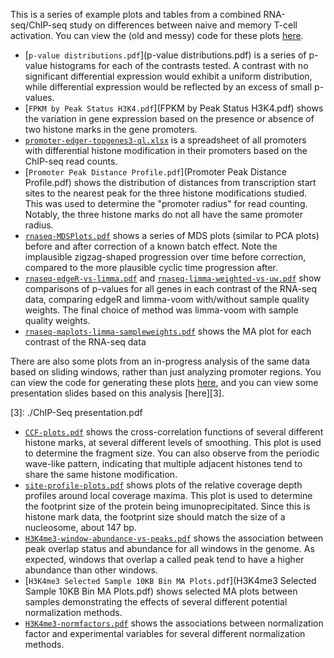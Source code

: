 This is a series of example plots and tables from a combined
RNA-seq/ChIP-seq study on differences between naive and memory T-cell
activation. You can view the (old and messy) code for these plots
[here][1].

[1]: https://github.com/DarwinAwardWinner/cd4-histone-paper-code

- [`p-value distributions.pdf`](p-value distributions.pdf) is a series
  of p-value histograms for each of the contrasts tested. A contrast
  with no significant differential expression would exhibit a uniform
  distribution, while differential expression would be reflected by an
  excess of small p-values.
- [`FPKM by Peak Status H3K4.pdf`](FPKM by Peak Status H3K4.pdf) shows
  the variation in gene expression based on the presence or absence of
  two histone marks in the gene promoters.
- [`promoter-edger-topgenes3-ql.xlsx`](promoter-edger-topgenes3-ql.xlsx)
  is a spreadsheet of all promoters with differential histone
  modification in their promoters based on the ChIP-seq read counts.
- [`Promoter Peak Distance Profile.pdf`](Promoter Peak Distance Profile.pdf)
  shows the distribution of distances from transcription
  start sites to the nearest peak for the three histone modifications
  studied. This was used to determine the "promoter radius" for read
  counting. Notably, the three histone marks do not all have the same
  promoter radius.
- [`rnaseq-MDSPlots.pdf`](rnaseq-MDSPlots.pdf) shows a series of MDS
  plots (similar to PCA plots) before and after correction of a known
  batch effect. Note the implausible zigzag-shaped progression over
  time before correction, compared to the more plausible cyclic time
  progression after.
- [`rnaseq-edgeR-vs-limma.pdf`](rnaseq-edgeR-vs-limma.pdf) and
  [`rnaseq-limma-weighted-vs-uw.pdf`](rnaseq-limma-weighted-vs-uw.pdf)
  show comparisons of p-values for all genes in each contrast of the
  RNA-seq data, comparing edgeR and limma-voom with/without sample
  quality weights. The final choice of method was limma-voom with
  sample quality weights.
- [`rnaseq-maplots-limma-sampleweights.pdf`](rnaseq-maplots-limma-sampleweights.pdf)
  shows the MA plot for each contrast of the RNA-seq data

There are also some plots from an in-progress analysis of the same
data based on sliding windows, rather than just analyzing promoter
regions. You can view the code for generating these plots [here][2],
and you can view some presentation slides based on this analysis
[here][3].

[2]: https://github.com/DarwinAwardWinner/CD4-csaw
[3]: ./ChIP-Seq presentation.pdf

- [`CCF-plots.pdf`](CCF-plots.pdf) shows the cross-correlation
  functions of several different histone marks, at several different
  levels of smoothing. This plot is used to determine the fragment
  size. You can also observe from the periodic wave-like pattern,
  indicating that multiple adjacent histones tend to share the same
  histone modification.
- [`site-profile-plots.pdf`](site-profile-plots.pdf) shows plots of
  the relative coverage depth profiles around local coverage maxima.
  This plot is used to determine the footprint size of the protein
  being imunoprecipitated. Since this is histone mark data, the
  footprint size should match the size of a nucleosome, about 147 bp.
- [`H3K4me3-window-abundance-vs-peaks.pdf`](H3K4me3-window-abundance-vs-peaks.pdf)
  shows the association between peak overlap status and abundance for
  all windows in the genome. As expected, windows that overlap a
  called peak tend to have a higher abundance than other windows.
- [`H3K4me3 Selected Sample 10KB Bin MA Plots.pdf`](H3K4me3 Selected
  Sample 10KB Bin MA Plots.pdf) shows selected MA plots between
  samples demonstrating the effects of several different potential
  normalization methods.
- [`H3K4me3-normfactors.pdf`](H3K4me3-normfactors.pdf) shows the
  associations between normalization factor and experimental variables
  for several different normalization methods.
